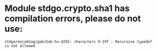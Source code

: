 # Module stdgo.crypto.sha1 has compilation errors, please do not use:
```
stdgo/encoding/gob/Gob.hx:4255: characters 9-197 : Recursive typedef is not allowed

```

